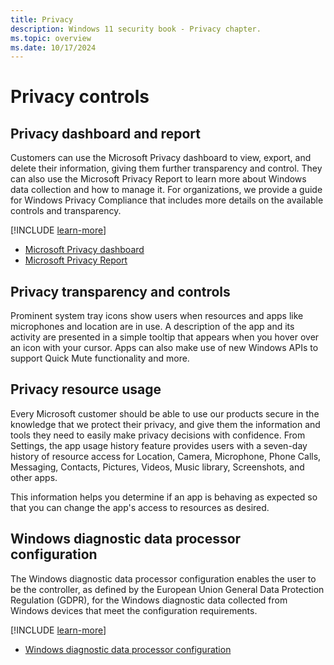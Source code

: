 ```yaml
---
title: Privacy
description: Windows 11 security book - Privacy chapter.
ms.topic: overview
ms.date: 10/17/2024
---
```


# Privacy controls

## Privacy dashboard and report

Customers can use the Microsoft Privacy dashboard to view, export, and delete their information, giving them further transparency and control. They can also use the Microsoft Privacy Report to learn more about Windows data collection and how to manage it. For organizations, we provide a guide for Windows Privacy Compliance that includes more details on the available controls and transparency.

[!INCLUDE [learn-more](includes/learn-more.md)]

- [Microsoft Privacy dashboard](https://account.microsoft.com/privacy)
- [Microsoft Privacy Report](https://privacy.microsoft.com/privacy-report)

## Privacy transparency and controls

Prominent system tray icons show users when resources and apps like microphones and location are in use. A description of the app and its activity are presented in a simple tooltip that appears when you hover over an icon with your cursor. Apps can also make use of new Windows APIs to support Quick Mute functionality and more.

## Privacy resource usage

Every Microsoft customer should be able to use our products secure in the knowledge that we protect their privacy, and give them the information and tools they need to easily make privacy decisions with confidence. From Settings, the app usage history feature provides users with a seven-day history of resource access for Location, Camera, Microphone, Phone Calls, Messaging, Contacts, Pictures, Videos, Music library, Screenshots, and other apps.

This information helps you determine if an app is behaving as expected so that you can change the app's access to resources as desired.

## Windows diagnostic data processor configuration

The Windows diagnostic data processor configuration enables the user to be the controller, as defined by the European Union General Data Protection Regulation (GDPR), for the Windows diagnostic data collected from Windows devices that meet the configuration requirements.

[!INCLUDE [learn-more](includes/learn-more.md)]

- [Windows diagnostic data processor configuration](/windows/privacy/configure-windows-diagnostic-data-in-your-organization#enable-windows-diagnostic-data-processor-configuration)
